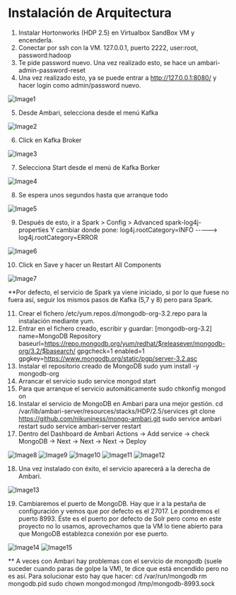 
# Instalación de Arquitectura
1.	Instalar Hortonworks (HDP 2.5) en Virtualbox SandBox VM y encenderla.
2.	Conectar por ssh con la VM. 127.0.0.1, puerto 2222, user:root, password:hadoop
3.	Te pide password nuevo. Una vez realizado esto, se hace un ambari-admin-password-reset 
4.	Una vez realizado esto, ya se puede entrar a http://127.0.0.1:8080/ y hacer login como admin/password nuevo.

![Image1](https://github.com/GasteizTeEscucha/proyecto-final/blob/master/Arquitectura%20HDP2.5_Kafka_Spark_MongoDB/Ambari/ambari1.png)

5.	Desde Ambari, selecciona desde el menú Kafka

![Image2](https://github.com/GasteizTeEscucha/proyecto-final/blob/master/Arquitectura%20HDP2.5_Kafka_Spark_MongoDB/Ambari/ambari2.png)

6.	Click en Kafka Broker

![Image3](https://github.com/GasteizTeEscucha/proyecto-final/blob/master/Arquitectura%20HDP2.5_Kafka_Spark_MongoDB/Ambari/ambari3.png)

7.	Selecciona Start desde el menú de Kafka Borker

![Image4](https://github.com/GasteizTeEscucha/proyecto-final/blob/master/Arquitectura%20HDP2.5_Kafka_Spark_MongoDB/Ambari/ambari4.png)

8.	Se espera unos segundos hasta que arranque todo

![Image5](https://github.com/GasteizTeEscucha/proyecto-final/blob/master/Arquitectura%20HDP2.5_Kafka_Spark_MongoDB/Ambari/ambari5.png)

9.	Después de esto, ir a Spark > Config > Advanced spark-log4j-properties
Y cambiar donde pone:
log4j.rootCategory=INFO -----> log4j.rootCategory=ERROR


![Image6](https://github.com/GasteizTeEscucha/proyecto-final/blob/master/Arquitectura%20HDP2.5_Kafka_Spark_MongoDB/Ambari/ambari6.png)

10.	Click en Save y hacer un Restart All Components

![Image7](https://github.com/GasteizTeEscucha/proyecto-final/blob/master/Arquitectura%20HDP2.5_Kafka_Spark_MongoDB/Ambari/ambari7.png)

**Por defecto, el servicio de Spark ya viene iniciado, si por lo que fuese no fuera así, seguir los mismos pasos de Kafka (5,7 y 8) pero para Spark.

11.	Crear el fichero /etc/yum.repos.d/mongodb-org-3.2.repo para la instalación mediante yum.
12.	Entrar en el fichero creado, escribir y guardar:
[mongodb-org-3.2]
name=MongoDB Repository
baseurl=https://repo.mongodb.org/yum/redhat/$releasever/mongodb-org/3.2/$basearch/
gpgcheck=1
enabled=1
gpgkey=https://www.mongodb.org/static/pgp/server-3.2.asc
13.	Instalar el repositorio creado de MongoDB
sudo yum install -y mongodb-org
14.	Arrancar el servicio
sudo service mongod start
15.	Para que arranque el servicio automáticamente
sudo chkonfig mongod on
16.	Instalar el servicio de MongoDB en Ambari para una mejor gestión.
cd /var/lib/ambari-server/resources/stacks/HDP/2.5/services
git clone https://github.com/nikunjness/mongo-ambari.git
sudo service ambari restart
sudo service ambari-server restart
17.	Dentro del Dashboard de Ambari
Actions -> Add service -> check MongoDB -> Next -> Next -> Next -> Deploy


![Image8](https://github.com/GasteizTeEscucha/proyecto-final/blob/master/Arquitectura%20HDP2.5_Kafka_Spark_MongoDB/Ambari/ambari8.png)
![Image9](https://github.com/GasteizTeEscucha/proyecto-final/blob/master/Arquitectura%20HDP2.5_Kafka_Spark_MongoDB/Ambari/ambari9.png)
![Image10](https://github.com/GasteizTeEscucha/proyecto-final/blob/master/Arquitectura%20HDP2.5_Kafka_Spark_MongoDB/Ambari/ambari10.png)
![Image11](https://github.com/GasteizTeEscucha/proyecto-final/blob/master/Arquitectura%20HDP2.5_Kafka_Spark_MongoDB/Ambari/ambari11.png)
![Image12](https://github.com/GasteizTeEscucha/proyecto-final/blob/master/Arquitectura%20HDP2.5_Kafka_Spark_MongoDB/Ambari/ambari12.png)

18.	Una vez instalado con éxito, el servicio aparecerá a la derecha de Ambari.

![Image13](https://github.com/GasteizTeEscucha/proyecto-final/blob/master/Arquitectura%20HDP2.5_Kafka_Spark_MongoDB/Ambari/ambari13.png)

19.	Cambiaremos el puerto de MongoDB. Hay que ir a la pestaña de configuración y vemos que por defecto es el 27017. Le pondremos el puerto 8993. Éste es el puerto por defecto de Solr pero como en este proyecto no lo usamos, aprovechamos que la VM lo tiene abierto para que MongoDB establezca conexión por ese puerto.

![Image14](https://github.com/GasteizTeEscucha/proyecto-final/blob/master/Arquitectura%20HDP2.5_Kafka_Spark_MongoDB/Ambari/ambari14.png)
![Image15](https://github.com/GasteizTeEscucha/proyecto-final/blob/master/Arquitectura%20HDP2.5_Kafka_Spark_MongoDB/Ambari/ambari15.png)

** A veces con Ambari hay problemas con el servicio de mongodb (suele suceder cuando paras de golpe la VM), te dice que está encendido pero no es así. Para solucionar esto hay que hacer:
	cd /var/run/mongodb
	rm mongodb.pid
	sudo chown mongod:mongod /tmp/mongodb-8993.sock
